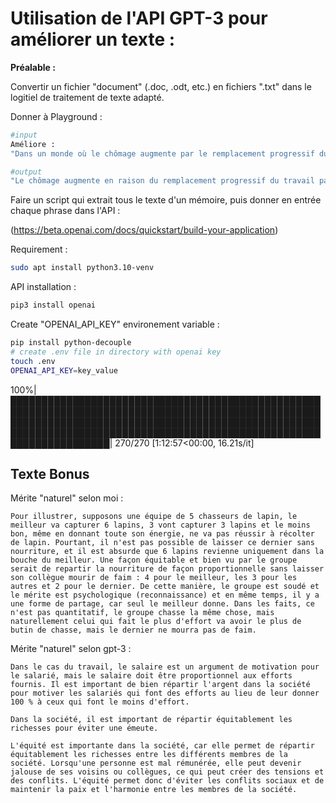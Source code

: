 # Utilisation de l'API GPT-3 pour améliorer un texte :

**Préalable :**

Convertir un fichier "document" (.doc, .odt, etc.) en fichiers ".txt" dans le logitiel de traitement de texte adapté. 


Donner à Playground : 
```bash
#input
Améliore : 
"Dans un monde où le chômage augmente par le remplacement progressif du travail par les machines et la concurrence déloyale, on arrive à un moment où il faut repenser notre système de redistribution."
```

```bash
#output
"Le chômage augmente en raison du remplacement progressif du travail par les machines. La concurrence déloyale est également un problème. Il est donc temps de repenser notre système de redistribution."
```

Faire un script qui extrait tous le texte d'un mémoire, puis donner en entrée chaque phrase dans l'API :

(https://beta.openai.com/docs/quickstart/build-your-application)

Requirement :

```bash
sudo apt install python3.10-venv
```

API installation :
```bash
pip3 install openai
```

Create "OPENAI_API_KEY" environement variable :

```bash
pip install python-decouple
# create .env file in directory with openai key
touch .env
OPENAI_API_KEY=key_value
```

100%|████████████████████████████████████████████████████████████████████████████████████████████████████████████████████████████████████████████████████████████████████████████████████████████████████████████████████████| 270/270 [1:12:57<00:00, 16.21s/it]

## Texte Bonus 

Mérite "naturel" selon moi :

```
Pour illustrer, supposons une équipe de 5 chasseurs de lapin, le meilleur va capturer 6 lapins, 3 vont capturer 3 lapins et le moins bon, même en donnant toute son énergie, ne va pas réussir à récolter de lapin. Pourtant, il n'est pas possible de laisser ce dernier sans nourriture, et il est absurde que 6 lapins revienne uniquement dans la bouche du meilleur. Une façon équitable et bien vu par le groupe serait de repartir la nourriture de façon proportionnelle sans laisser son collègue mourir de faim : 4 pour le meilleur, les 3 pour les autres et 2 pour le dernier. De cette manière, le groupe est soudé et le mérite est psychologique (reconnaissance) et en même temps, il y a une forme de partage, car seul le meilleur donne. Dans les faits, ce n'est pas quantitatif, le groupe chasse la même chose, mais naturellement celui qui fait le plus d'effort va avoir le plus de butin de chasse, mais le dernier ne mourra pas de faim.
```
Mérite "naturel" selon gpt-3 :

```
Dans le cas du travail, le salaire est un argument de motivation pour le salarié, mais le salaire doit être proportionnel aux efforts fournis. Il est important de bien répartir l'argent dans la société pour motiver les salariés qui font des efforts au lieu de leur donner 100 % à ceux qui font le moins d'effort.

Dans la société, il est important de répartir équitablement les richesses pour éviter une émeute.

L'équité est importante dans la société, car elle permet de répartir équitablement les richesses entre les différents membres de la société. Lorsqu'une personne est mal rémunérée, elle peut devenir jalouse de ses voisins ou collègues, ce qui peut créer des tensions et des conflits. L'équité permet donc d'éviter les conflits sociaux et de maintenir la paix et l'harmonie entre les membres de la société.
```